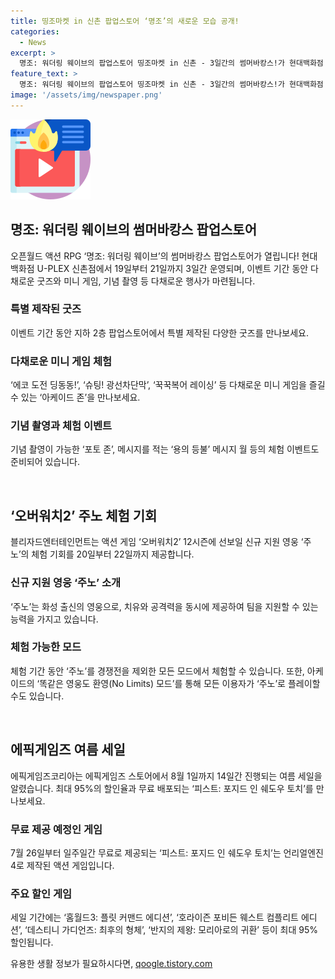 ```yaml
---
title: 띵조마켓 in 신촌 팝업스토어 ‘명조’의 새로운 모습 공개!
categories:
  - News
excerpt: >
  명조: 워더링 웨이브의 팝업스토어 띵조마켓 in 신촌 - 3일간의 썸머바캉스!가 현대백화점 U-PLEX 신촌점에서 19일부터 21일까지 열린다. 특별 굿즈와 미니 게임, 촬영존, 캐릭터 쿠키 등이 준비돼 있다. 또한, 오버워치2의 신규 영웅 주노의 체험 기회도 제공되며, 에픽게임즈 스토어는 여름 세일을 실시할 예정이다. 8월 1일까지 최대 95% 할인 및 무료 게임 피스트: 포지드 인 쉐도우 토치를 제공한다.
feature_text: >
  명조: 워더링 웨이브의 팝업스토어 띵조마켓 in 신촌 - 3일간의 썸머바캉스!가 현대백화점 U-PLEX 신촌점에서 19일부터 21일까지 열린다. 특별 굿즈와 미니 게임, 촬영존, 캐릭터 쿠키 등이 준비돼 있다. 또한, 오버워치2의 신규 영웅 주노의 체험 기회도 제공되며, 에픽게임즈 스토어는 여름 세일을 실시할 예정이다. 8월 1일까지 최대 95% 할인 및 무료 게임 피스트: 포지드 인 쉐도우 토치를 제공한다.
image: '/assets/img/newspaper.png'
---
```


<p><img src="/assets/img/news.png" alt="rentncar 속보" /></p>

<h2 data-ke-size="size26">명조: 워더링 웨이브의 썸머바캉스 팝업스토어</h2>

<p data-ke-size="size16">오픈월드 액션 RPG ‘명조: 워더링 웨이브’의 썸머바캉스 팝업스토어가 열립니다! 현대백화점 U-PLEX 신촌점에서 19일부터 21일까지 3일간 운영되며, 이벤트 기간 동안 다채로운 굿즈와 미니 게임, 기념 촬영 등 다채로운 행사가 마련됩니다.</p>

<h3>특별 제작된 굿즈</h3>

<p data-ke-size="size16">이벤트 기간 동안 지하 2층 팝업스토어에서 특별 제작된 다양한 굿즈를 만나보세요.</p>

<h3>다채로운 미니 게임 체험</h3>

<p data-ke-size="size16">‘에코 도전 딩동동!’, ‘슈팅! 광선차단막’, ‘꾹꾹복어 레이싱’ 등 다채로운 미니 게임을 즐길 수 있는 ‘아케이드 존’을 만나보세요.</p>

<h3>기념 촬영과 체험 이벤트</h3>

<p data-ke-size="size16">기념 촬영이 가능한 ‘포토 존’, 메시지를 적는 ‘용의 등불’ 메시지 월 등의 체험 이벤트도 준비되어 있습니다.</p>

<p data-ke-size="size16">&nbsp;</p>

<h2 data-ke-size="size26">‘오버워치2’ 주노 체험 기회</h2>

<p data-ke-size="size16">블리자드엔터테인먼트는 액션 게임 ‘오버워치2’ 12시즌에 선보일 신규 지원 영웅 ‘주노’의 체험 기회를 20일부터 22일까지 제공합니다.</p>

<h3>신규 지원 영웅 ‘주노’ 소개</h3>

<p data-ke-size="size16">‘주노’는 화성 출신의 영웅으로, 치유와 공격력을 동시에 제공하여 팀을 지원할 수 있는 능력을 가지고 있습니다.</p>

<h3>체험 가능한 모드</h3>

<p data-ke-size="size16">체험 기간 동안 ‘주노’를 경쟁전을 제외한 모든 모드에서 체험할 수 있습니다. 또한, 아케이드의 ‘똑같은 영웅도 환영(No Limits) 모드’를 통해 모든 이용자가 ‘주노’로 플레이할 수도 있습니다.</p>

<p data-ke-size="size16">&nbsp;</p>

<h2 data-ke-size="size26">에픽게임즈 여름 세일</h2>

<p data-ke-size="size16">에픽게임즈코리아는 에픽게임즈 스토어에서 8월 1일까지 14일간 진행되는 여름 세일을 알렸습니다. 최대 95%의 할인율과 무료 배포되는 ‘피스트: 포지드 인 쉐도우 토치’를 만나보세요.</p>

<h3>무료 제공 예정인 게임</h3>

<p data-ke-size="size16">7월 26일부터 일주일간 무료로 제공되는 ‘피스트: 포지드 인 쉐도우 토치’는 언리얼엔진4로 제작된 액션 게임입니다.</p>

<h3>주요 할인 게임</h3>

<p data-ke-size="size16">세일 기간에는 ‘홈월드3: 플릿 커맨드 에디션’, ‘호라이즌 포비든 웨스트 컴플리트 에디션’, ‘데스티니 가디언즈: 최후의 형체’, ‘반지의 제왕: 모리아로의 귀환’ 등이 최대 95% 할인됩니다.</p>
유용한 생활 정보가 필요하시다면, <a href="https://qoogle.tistory.com" rel="dofollow">qoogle.tistory.com</a>


